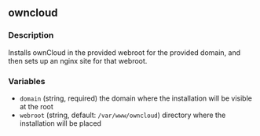 ## owncloud

### Description

Installs ownCloud in the provided webroot for the provided domain, and then sets up an nginx site for that webroot.

### Variables

* `domain` (string, required)
  the domain where the installation will be visible at the root
* `webroot` (string, default: `/var/www/owncloud`)
  directory where the installation will be placed

